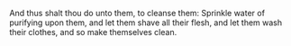 And thus shalt thou do unto them, to cleanse them: Sprinkle water of purifying upon them, and let them shave all their flesh, and let them wash their clothes, and so make themselves clean.
